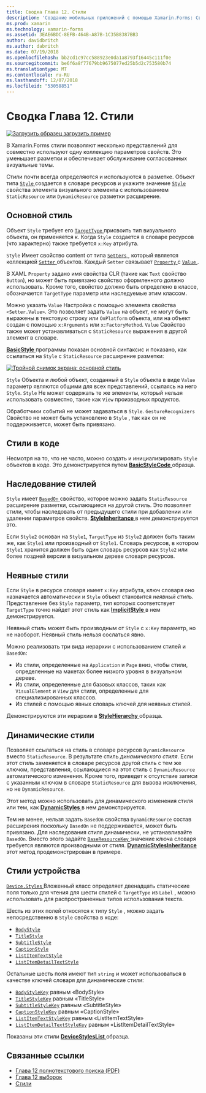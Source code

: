 ```yaml
---
title: Сводка Глава 12. Стили
description: 'Создание мобильных приложений с помощью Xamarin.Forms: Сводка Глава 12. Стили'
ms.prod: xamarin
ms.technology: xamarin-forms
ms.assetid: 3EAE6BDC-8EFB-464B-A87B-1C35B8387BB3
author: davidbritch
ms.author: dabritch
ms.date: 07/19/2018
ms.openlocfilehash: bb2cd1c97cc588923e0da1a8793f16445c111f0e
ms.sourcegitcommit: be6f6a8f77679bb9675077ed25b5d2c753580b74
ms.translationtype: MT
ms.contentlocale: ru-RU
ms.lasthandoff: 12/07/2018
ms.locfileid: "53058851"
---
```

# <a name="summary-of-chapter-12-styles"></a>Сводка Глава 12. Стили

[![Загрузить образец](~/media/shared/download.png) загрузить пример](https://github.com/xamarin/xamarin-forms-book-samples/tree/master/Chapter12)

В Xamarin.Forms стили позволяют несколько представлений для совместно используют одну коллекцию параметров свойств. Это уменьшает разметки и обеспечивает обслуживание согласованных визуальные темы.

Стили почти всегда определяются и используются в разметке. Объект типа [ `Style` ](xref:Xamarin.Forms.Style) создается в словаре ресурсов и укажите значение [ `Style` ](xref:Xamarin.Forms.VisualElement.Style) свойства элемента визуального элемента с использованием `StaticResource` или `DynamicResource` разметки расширение.

## <a name="the-basic-style"></a>Основной стиль

Объект `Style` требует его [ `TargetType` ](xref:Xamarin.Forms.Style.TargetType) присвоить тип визуального объекта, он применяется к. Когда `Style` создается в словаре ресурсов (что характерно) также требуется `x:Key` атрибута.

`Style` Имеет свойство content от типа [ `Setters` ](xref:Xamarin.Forms.Style.Setters), который является коллекцией [ `Setter` ](xref:Xamarin.Forms.Setter) объектов. Каждый `Setter` связывает [ `Property` ](xref:Xamarin.Forms.Setter.Property) с [ `Value` ](xref:Xamarin.Forms.Setter.Value).

В XAML `Property` задано имя свойства CLR (такие как `Text` свойство `Button`), но может быть привязано свойство оформленного должно использовать. Кроме того, свойство должно быть определено в классе, обозначается `TargetType` параметр или наследуемые этим классом.

Можно указать `Value` Настройка с помощью элемента свойства `<Setter.Value>`. Это позволяет задать `Value` на объект, не могут быть выражены в текстовую строку или `OnPlatform` объекта, или на объект создан с помощью `x:Arguments` или `x:FactoryMethod`. `Value` Свойство также может устанавливаться с `StaticResource` выражения в другой элемент в словаре.

[ **BasicStyle** ](https://github.com/xamarin/xamarin-forms-book-samples/tree/master/Chapter12/BasicStyle) программы показан основной синтаксис и показано, как ссылаться на `Style` с `StaticResource` расширение разметки:

[![Тройной снимок экрана: основной стиль](images/ch12fg01-small.png "основные стили")](images/ch12fg01-large.png#lightbox "основные стили")

`Style` Объекта и любой объект, созданный в `Style` объекта в виде `Value` параметр являются общими для всех представлений, ссылаясь на него `Style`. `Style` Не может содержать те же элементы, который нельзя использовать совместно, такие как `View` производных продуктов.

Обработчики событий не может задаваться в `Style`. `GestureRecognizers` Свойство не может быть установлено в `Style` , так как он не поддерживается, может быть привязано.

## <a name="styles-in-code"></a>Стили в коде

Несмотря на то, что не часто, можно создать и инициализировать `Style` объектов в коде. Это демонстрируется путем [ **BasicStyleCode** ](https://github.com/xamarin/xamarin-forms-book-samples/tree/master/Chapter12/BasicStyleCode) образца.

## <a name="style-inheritance"></a>Наследование стилей

`Style` имеет [ `BasedOn` ](xref:Xamarin.Forms.Style.BasedOn) свойство, которое можно задать `StaticResource` расширение разметки, ссылающиеся на другой стиль. Это позволяет стили, чтобы наследовать от предыдущего стили при добавлении или удалении параметров свойств. [ **StyleInheritance** ](https://github.com/xamarin/xamarin-forms-book-samples/tree/master/Chapter12/StyleInheritance) в нем демонстрируется это.

Если `Style2` основан на `Style1`, `TargetType` из `Style2` должен быть таким же, как `Style1` или производный от `Style1`. Словарь ресурсов, в котором `Style1` хранится должен быть один словарь ресурсов как `Style2` или более поздней версии в визуальном дереве словаря ресурсов.

## <a name="implicit-styles"></a>Неявные стили

Если `Style` в ресурсе словаря имеет `x:Key` атрибута, ключ словаря оно назначается автоматически и `Style` объект становится *неявный стиль*. Представление без `Style` параметр, тип которых соответствует `TargetType` точно найдет этот стиль как [ **ImplicitStyle** ](https://github.com/xamarin/xamarin-forms-book-samples/tree/master/Chapter12/ImplicitStyle) в нем демонстрируется.

Неявный стиль может быть производным от `Style` с `x:Key` параметр, но не наоборот. Неявный стиль нельзя сослаться явно.

Можно реализовать три вида иерархии с использованием стилей и `BasedOn`:

- Из стили, определенные на `Application` и `Page` вниз, чтобы стили, определенные на макетах более низкого уровня в визуальном дереве.
- Из стили, определенные для базовых классов, таких как `VisualElement` и `View` для стили, определенные для специализированных классов.
- Из стилей с помощью явных словарь ключей для неявных стилей.

Демонстрируются эти иерархии в [ **StyleHierarchy** ](https://github.com/xamarin/xamarin-forms-book-samples/tree/master/Chapter12/StyleHierarchy) образца.

## <a name="dynamic-styles"></a>Динамические стили

Позволяет ссылаться на стиль в словаре ресурсов `DynamicResource` вместо `StaticResource`. В результате стиль *динамического стиля*. Если этот стиль заменяется в словаре ресурсов другой стиль с тем же ключом, представления, ссылающиеся на этот стиль с `DynamicResource` автоматического изменения. Кроме того, приведет к отсутствие записи с указанным ключом в словаре `StaticResource` для вызова исключения, но не `DynamicResource`.

Этот метод можно использовать для динамического изменения стиля или тем, как [ **DynamicStyles** ](https://github.com/xamarin/xamarin-forms-book-samples/tree/master/Chapter12/DynamicStyles) в нем демонстрируется.

Тем не менее, нельзя задать `BasedOn` свойства `DynamicResource` состав расширения поскольку `BasedOn` не поддерживается, может быть привязано. Для наследования стиля динамически, не устанавливайте `BasedOn`. Вместо этого задайте [ `BaseResourceKey` ](xref:Xamarin.Forms.Style.BaseResourceKey) значение ключа словаря требуется являются производными от стиля. [ **DynamicStylesInheritance** ](https://github.com/xamarin/xamarin-forms-book-samples/tree/master/Chapter12/DynaStylesInh) этот метод продемонстрирован в примере.

## <a name="device-styles"></a>Стили устройства

[ `Device.Styles` ](xref:Xamarin.Forms.Device.Styles) Вложенный класс определяет двенадцать статические поля только для чтения для шести стилей с `TargetType` из `Label` , можно использовать для распространенных типов использования текста.

Шесть из этих полей относятся к типу `Style` , можно задать непосредственно в `Style` свойства в коде:

- [`BodyStyle`](xref:Xamarin.Forms.Device.Styles.BodyStyle)
- [`TitleStyle`](xref:Xamarin.Forms.Device.Styles.TitleStyle)
- [`SubtitleStyle`](xref:Xamarin.Forms.Device.Styles.SubtitleStyle)
- [`CaptionStyle`](xref:Xamarin.Forms.Device.Styles.CaptionStyle)
- [`ListItemTextStyle`](xref:Xamarin.Forms.Device.Styles.ListItemTextStyle)
- [`ListItemDetailTextStyle`](xref:Xamarin.Forms.Device.Styles.ListItemDetailTextStyle)

Остальные шесть поля имеют тип `string` и может использоваться в качестве ключей словаря для динамические стили:

- [`BodyStyleKey`](xref:Xamarin.Forms.Device.Styles.BodyStyleKey) равным «BodyStyle»
- [`TitleStyleKey`](xref:Xamarin.Forms.Device.Styles.TitleStyleKey) равным «TitleStyle»
- [`SubtitleStyleKey`](xref:Xamarin.Forms.Device.Styles.SubtitleStyleKey) равным «SubtitleStyle»
- [`CaptionStyleKey`](xref:Xamarin.Forms.Device.Styles.CaptionStyleKey) равным «CaptionStyle»
- [`ListItemTextStyleKey`](xref:Xamarin.Forms.Device.Styles.ListItemTextStyleKey) равным «ListItemTextStyle»
- [`ListItemDetailTextStyleKey`](xref:Xamarin.Forms.Device.Styles.ListItemDetailTextStyleKey) равным «ListItemDetailTextStyle»

Показаны эти стили [ **DeviceStylesList** ](https://github.com/xamarin/xamarin-forms-book-samples/tree/master/Chapter12/DeviceStylesList) образца.

## <a name="related-links"></a>Связанные ссылки

- [Глава 12 полнотекстового поиска (PDF)](https://download.xamarin.com/developer/xamarin-forms-book/XamarinFormsBook-Ch12-Apr2016.pdf)
- [Глава 12 выборок](https://github.com/xamarin/xamarin-forms-book-samples/tree/master/Chapter12)
- [Стили](~/xamarin-forms/user-interface/styles/index.md)
